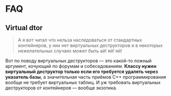 # FAQ

## Virtual dtor

> А я вот читал что нельза наследоваться от стандартных контейнеров, у них нет виртуальных
> деструкторов и в некоторых нежелательных случаях может быть ай! яй! яй!

Вот по поводу виртуальных деструкторов — это какой-то ложный аргумент, кочующий по форумам и собеседованиям.
**Классу нужен виртуальный деструктор только если его требуется удалять через указатель базы**,
а значительная часть приёмов C++ программирования вообще не требует виртуальных таблиц.
И уж требовать виртуальных деструкторов от контейнеров — вообще экзотика.
